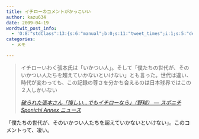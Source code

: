 ```yaml
---
title: イチローのコメントがかっこいい
author: kazu634
date: 2009-04-19
wordtwit_post_info:
  - 'O:8:"stdClass":13:{s:6:"manual";b:0;s:11:"tweet_times";i:1;s:5:"delay";i:0;s:7:"enabled";i:1;s:10:"separation";s:2:"60";s:7:"version";s:3:"3.7";s:14:"tweet_template";b:0;s:6:"status";i:2;s:6:"result";a:0:{}s:13:"tweet_counter";i:2;s:13:"tweet_log_ids";a:1:{i:0;i:4565;}s:9:"hash_tags";a:0:{}s:8:"accounts";a:1:{i:0;s:7:"kazu634";}}'
categories:
  - メモ

---
```

<div class="section">
<blockquote title="破られた張本さん「悔しい…でもイチローなら」（野球） -- スポニチ Sponichi Annex ニュース" cite="http://www.sponichi.co.jp/baseball/news/2009/04/18/17.html">
<p>
      イチローいわく張本氏は「いかつい人」。そして「僕たちの世代が、そのいかつい人たちを超えていかないといけない」とも言った。世代は違い、時代が変わっても、この記録の尊さを分かち合えるのは日本球界ではこの２人しかいない
</p>
    
<p>
<cite><a href="http://www.sponichi.co.jp/baseball/news/2009/04/18/17.html" onclick="__gaTracker('send', 'event', 'outbound-article', 'http://www.sponichi.co.jp/baseball/news/2009/04/18/17.html', '破られた張本さん「悔しい…でもイチローなら」（野球） &#8212; スポニチ Sponichi Annex ニュース');" target="_blank">破られた張本さん「悔しい…でもイチローなら」（野球） &#8212; スポニチ Sponichi Annex ニュース</a></cite>
</p>
</blockquote>
  
<p>
    「僕たちの世代が、そのいかつい人たちを超えていかないといけない」。このコメントって、凄い。
</p>
</div>
